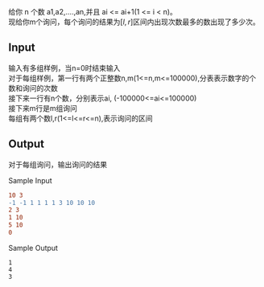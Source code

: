 给你 n 个数 a1,a2,….,an,并且 ai <= ai+1(1 <= i < n)。  
现给你m个询问，每个询问的结果为$[l,r]$区间内出现次数最多的数出现了多少次。

## Input

输入有多组样例，当n=0时结束输入  
对于每组样例，第一行有两个正整数n,m(1<=n,m<=100000),分表表示数字的个数和询问的次数  
接下来一行有n个数，分别表示ai, (-100000<=ai<=100000)  
接下来m行是m组询问  
每组有两个数l,r(1<=l<=r<=n),表示询问的区间

## Output

对于每组询问，输出询问的结果

Sample Input

```diff
10 3
-1 -1 1 1 1 1 3 10 10 10
2 3
1 10
5 10
0
```

Sample Output

```undefined
1
4
3
```
